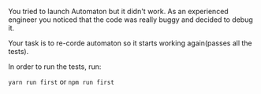 You tried to launch Automaton but it didn't work. As an experienced engineer you noticed that the code was really buggy and decided to debug it.

Your task is to re-corde automaton so it starts working again(passes all the tests).

In order to run the tests, run:

`yarn run first` or `npm run first`